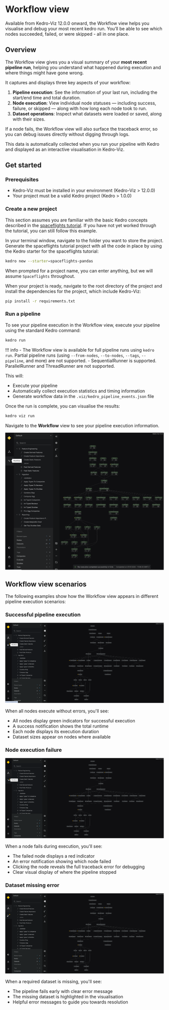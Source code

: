 # Workflow view

Available from Kedro-Viz 12.0.0 onward, the Workflow view helps you visualise and debug your most recent kedro run. You’ll be able to see which nodes succeeded, failed, or were skipped - all in one place.

## Overview

The Workflow view gives you a visual summary of your **most recent pipeline run**, helping you understand what happened during execution and where things might have gone wrong.

It captures and displays three key aspects of your workflow:

1. **Pipeline execution**: See the information of your last run, including the start/end time and total duration.
2. **Node execution**: View individual node statuses — including success, failure, or skipped — along with how long each node took to run.
3. **Dataset operations**: Inspect what datasets were loaded or saved, along with their sizes.

If a node fails, the Workflow view will also surface the traceback error, so you can debug issues directly without digging through logs.

This data is automatically collected when you run your pipeline with Kedro and displayed as an interactive visualisation in Kedro-Viz.

## Get started

### Prerequisites

- Kedro-Viz must be installed in your environment (Kedro-Viz > 12.0.0)
- Your project must be a valid Kedro project (Kedro > 1.0.0)

### Create a new project

This section assumes you are familiar with the basic Kedro concepts described in the [spaceflights tutorial](https://docs.kedro.org/en/stable/tutorial/spaceflights_tutorial.html). If you have not yet worked through the tutorial, you can still follow this example.

In your terminal window, navigate to the folder you want to store the project. Generate the spaceflights tutorial project with all the code in place by using the Kedro starter for the spaceflights tutorial:

```bash
kedro new --starter=spaceflights-pandas
```

When prompted for a project name, you can enter anything, but we will assume `Spaceflights` throughout.

When your project is ready, navigate to the root directory of the project and install the dependencies for the project, which include Kedro-Viz:

```bash
pip install -r requirements.txt
```

### Run a pipeline

To see your pipeline execution in the Workflow view, execute your pipeline using the standard Kedro command:

```bash
kedro run
```

!!! info
    - The Workflow view is available for full pipeline runs using `kedro run`. Partial pipeline runs (using `--from-nodes`, `--to-nodes`, `--tags`, `--pipeline`, and more) are not supported.
    - SequentialRunner is supported. ParallelRunner and ThreadRunner are not supported.

This will:

- Execute your pipeline
- Automatically collect execution statistics and timing information
- Generate workflow data in the `.viz/kedro_pipeline_events.json` file

Once the run is complete, you can visualise the results:

```bash
kedro viz run
```

Navigate to the **Workflow** view to see your pipeline execution information.

![](./images/workflow_view.png)

## Workflow view scenarios

The following examples show how the Workflow view appears in different pipeline execution scenarios:

### Successful pipeline execution
![Successful pipeline run](./images/run-status-success.gif)

When all nodes execute without errors, you'll see:

- All nodes display green indicators for successful execution
- A success notification shows the total runtime
- Each node displays its execution duration
- Dataset sizes appear on nodes where available  

### Node execution failure
![Node execution failure](./images/run-status-node-failure.gif)

When a node fails during execution, you'll see:

- The failed node displays a red indicator
- An error notification showing which node failed
- Clicking the node reveals the full traceback error for debugging
- Clear visual display of where the pipeline stopped

### Dataset missing error
![Dataset missing error](./images/run-status-dataset-missing.gif)

When a required dataset is missing, you'll see:

- The pipeline fails early with clear error message
- The missing dataset is highlighted in the visualisation
- Helpful error messages to guide you towards resolution

